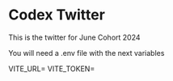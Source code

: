 # Codex Twitter

This is the twitter for June Cohort 2024

You will need a .env file with the next variables

VITE_URL=
VITE_TOKEN= 
